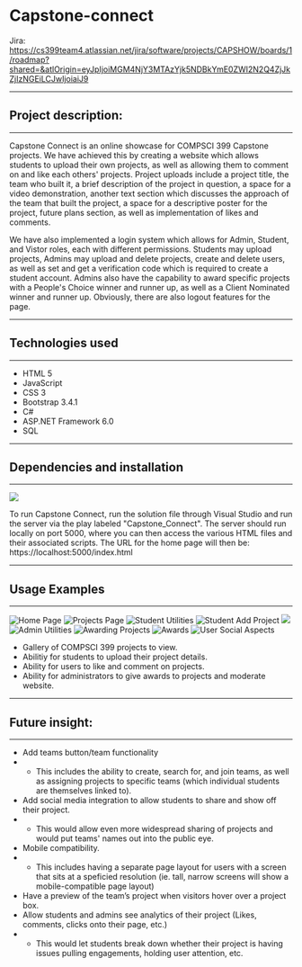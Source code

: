 # Capstone-connect #
Jira: https://cs399team4.atlassian.net/jira/software/projects/CAPSHOW/boards/1/roadmap?shared=&atlOrigin=eyJpIjoiMGM4NjY3MTAzYjk5NDBkYmE0ZWI2N2Q4ZjJkZjIzNGEiLCJwIjoiaiJ9

---
## Project description: ##
---
Capstone Connect is an online showcase for COMPSCI 399 Capstone projects. We have achieved this by creating a website which allows students
to upload their own projects, as well as allowing them to comment on and like each others' projects. Project uploads include a project title,
the team who built it, a brief description of the project in question, a space for a video demonstration, another text section which discusses
the approach of the team that built the project, a space for a descriptive poster for the project, future plans section, as well as implementation
of likes and comments.

We have also implemented a login system which allows for Admin, Student, and Vistor roles, each with different permissions. 
Students may upload projects, Admins may upload and delete projects, create and delete users, as well as set and get a verification code which
is required to create a student account. Admins also have the capability to award specific projects with a People's Choice winner and runner up,
as well as a Client Nominated winner and runner up. Obviously, there are also logout features for the page.

---
## Technologies used ##
---
- HTML 5
- JavaScript
- CSS 3
- Bootstrap 3.4.1
- C#
- ASP.NET Framework 6.0
- SQL


---
## Dependencies and installation ##
---
<img src="https://cdn.discordapp.com/attachments/1001296525676261398/1033683166436790363/unknown.png">


To run Capstone Connect, run the solution file through Visual Studio and run the server via the play labeled "Capstone_Connect". The server should run locally on port 5000,
where you can then access the various HTML files and their associated scripts. The URL for the home page will then be: https://localhost:5000/index.html


---
## Usage Examples ##
---
![Home Page](README_IMAGES/home.png)
![Projects Page](README_IMAGES/projects.png)
![Student Utilities](README_IMAGES/student.png)
![Student Add Project](README_IMAGES/add_project1.png)
![](README_IMAGES/add_project2.png)
![Admin Utilities](README_IMAGES/admin.png)
![Awarding Projects](README_IMAGES/awarding.png)
![Awards](README_IMAGES/award.png)
![User Social Aspects](README_IMAGES/social.png)

* Gallery of COMPSCI 399 projects to view.
* Abilitiy for students to upload their project details.
* Ability for users to like and comment on projects.
* Ability for administrators to give awards to projects and moderate website.

---
## Future insight: ##
---
* Add teams button/team functionality
* * This includes the ability to create, search for, and join teams, as well as assigning projects to specific teams (which individual students are themselves linked to).
* Add social media integration to allow students to share and show off their project.
* * This would allow even more widespread sharing of projects and would put teams' names out into the public eye.
* Mobile compatibility.
* * This includes having a separate page layout for users with a screen that sits at a speficied resolution (ie. tall, narrow screens will show a mobile-compatible page layout)
* Have a preview of the team’s project when visitors hover over a project box.
* Allow students and admins see analytics of their project (Likes, comments, clicks onto their page, etc.)
* * This would let students break down whether their project is having issues pulling engagements, holding user attention, etc.